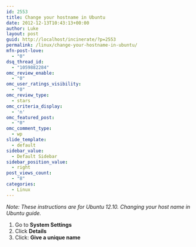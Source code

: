```yaml
---
id: 2553
title: Change your hostname in Ubuntu
date: 2012-12-13T10:43:13+00:00
author: Luke
layout: post
guid: http://localhost/incinerate/?p=2553
permalink: /linux/change-your-hostname-in-ubuntu/
mfn-post-love:
  - "0"
dsq_thread_id:
  - "1059882284"
omc_review_enable:
  - "0"
omc_user_ratings_visibility:
  - "0"
omc_review_type:
  - stars
omc_criteria_display:
  - 'n'
omc_featured_post:
  - "0"
omc_comment_type:
  - wp
slide_template:
  - default
sidebar_value:
  - Default Sidebar
sidebar_position_value:
  - right
post_views_count:
  - "8"
categories:
  - Linux
---
```

_Note: These instructions are for Ubuntu 12.10. Changing your host name in Ubuntu guide._

  1. Go to **System Settings**
  2. Click **Details**
  3. Click: **Give a unique name**